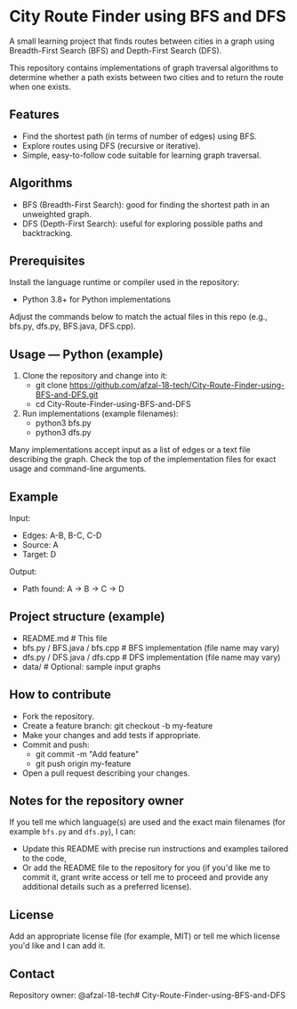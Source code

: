 # City Route Finder using BFS and DFS

A small learning project that finds routes between cities in a graph using Breadth-First Search (BFS) and Depth-First Search (DFS).

This repository contains implementations of graph traversal algorithms to determine whether a path exists between two cities and to return the route when one exists.

## Features
- Find the shortest path (in terms of number of edges) using BFS.
- Explore routes using DFS (recursive or iterative).
- Simple, easy-to-follow code suitable for learning graph traversal.

## Algorithms
- BFS (Breadth-First Search): good for finding the shortest path in an unweighted graph.
- DFS (Depth-First Search): useful for exploring possible paths and backtracking.

## Prerequisites
Install the language runtime or compiler used in the repository:
- Python 3.8+ for Python implementations

Adjust the commands below to match the actual files in this repo (e.g., bfs.py, dfs.py, BFS.java, DFS.cpp).

## Usage — Python (example)
1. Clone the repository and change into it:
   - git clone https://github.com/afzal-18-tech/City-Route-Finder-using-BFS-and-DFS.git
   - cd City-Route-Finder-using-BFS-and-DFS
2. Run implementations (example filenames):
   - python3 bfs.py
   - python3 dfs.py

Many implementations accept input as a list of edges or a text file describing the graph. Check the top of the implementation files for exact usage and command-line arguments.



## Example
Input:
- Edges: A-B, B-C, C-D
- Source: A
- Target: D

Output:
- Path found: A -> B -> C -> D

## Project structure (example)
- README.md                 # This file
- bfs.py / BFS.java / bfs.cpp  # BFS implementation (file name may vary)
- dfs.py / DFS.java / dfs.cpp  # DFS implementation (file name may vary)
- data/                     # Optional: sample input graphs

## How to contribute
- Fork the repository.
- Create a feature branch: git checkout -b my-feature
- Make your changes and add tests if appropriate.
- Commit and push:
  - git commit -m "Add feature"
  - git push origin my-feature
- Open a pull request describing your changes.

## Notes for the repository owner
If you tell me which language(s) are used and the exact main filenames (for example `bfs.py` and `dfs.py`), I can:
- Update this README with precise run instructions and examples tailored to the code,
- Or add the README file to the repository for you (if you'd like me to commit it, grant write access or tell me to proceed and provide any additional details such as a preferred license).

## License
Add an appropriate license file (for example, MIT) or tell me which license you'd like and I can add it.

## Contact
Repository owner: @afzal-18-tech# City-Route-Finder-using-BFS-and-DFS
